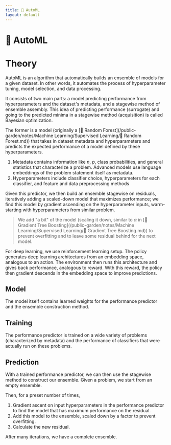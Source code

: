 ```yaml
---
title: 👀 AutoML
layout: default
---
```


# 👀 AutoML

# Theory
AutoML is an algorithm that automatically builds an ensemble of models for a given dataset. In other words, it automates the process of hyperparameter tuning, model selection, and data processing.

It consists of two main parts: a model predicting performance from hyperparameters and the dataset's metadata, and a stagewise method of ensemble assembly. This idea of predicting performance (surrogate) and going to the predicted minima in a stagewise method (acquisition) is called Bayesian optimization.

The former is a model (originally a [🌲 Random Forest](/public-garden/notes/Machine Learning/Supervised Learning/🌲 Random Forest.md)) that takes in dataset metadata and hyperparameters and predicts the expected performance of a model defined by these hyperparameters.
1. Metadata contains information like $n$, $p$, class probabilities, and general statistics that characterize a problem. Advanced models use language embeddings of the problem statement itself as metadata.
2. Hyperparameters include classifier choice, hyperparameters for each classifier, and feature and data preprocessing methods

Given this predictor, we then build an ensemble stagewise on residuals, iteratively adding a scaled-down model that maximizes performance; we find this model by gradient ascending on the hyperparameter inputs, warm-starting with hyperparameters from similar problem.

> We add "a bit" of the model (scaling it down, similar to $\alpha$ in [🎍 Gradient Tree Boosting](/public-garden/notes/Machine Learning/Supervised Learning/🎍 Gradient Tree Boosting.md)) to prevent overfitting and to leave some residual behind for the next model.

For deep learning, we use reinforcement learning setup. The policy generates deep learning architectures from an embedding space, analogous to an action. The environment then runs this architecture and gives back performance, analogous to reward. With this reward, the policy then gradient descends in the embedding space to improve predictions.

## Model
The model itself contains learned weights for the performance predictor and the ensemble construction method.

## Training
The performance predictor is trained on a wide variety of problems (characterized by metadata) and the performance of classifiers that were actually run on these problems. 

## Prediction
With a trained performance predictor, we can then use the stagewise method to construct our ensemble. Given a problem, we start from an empty ensemble.

Then, for a preset number of times,
1. Gradient ascent on input hyperparameters in the performance predictor to find the model that has maximum performance on the residual.
2. Add this model to the ensemble, scaled down by a factor to prevent overfitting.
3. Calculate the new residual.

After many iterations, we have a complete ensemble.